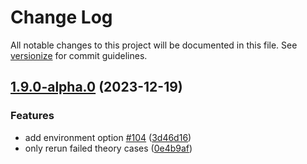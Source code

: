 # Change Log

All notable changes to this project will be documented in this file. See [versionize](https://github.com/versionize/versionize) for commit guidelines.

<a name="1.9.0-alpha.0"></a>
## [1.9.0-alpha.0](https://www.github.com/joaoopereira/dotnet-test-rerun/releases/tag/v1.9.0-alpha.0) (2023-12-19)

### Features

* add environment option [#104](https://www.github.com/joaoopereira/dotnet-test-rerun/issues/104) ([3d46d16](https://www.github.com/joaoopereira/dotnet-test-rerun/commit/3d46d1624ac6e5bb4e3fe52241b557d86c6bd4e8))
* only rerun failed theory cases ([0e4b9af](https://www.github.com/joaoopereira/dotnet-test-rerun/commit/0e4b9af2ee59a4f2dea033dd421df8c36d65a16c))

